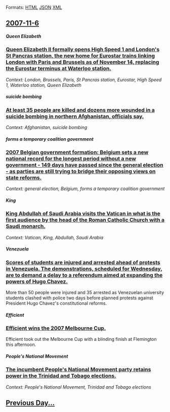 
Formats: [HTML](2007/11/6/index.html)  [JSON](2007/11/6/index.json)  [XML](2007/11/6/index.xml)  

## [2007-11-6](/news/2007/11/6/index.md)

##### Queen Elizabeth
### [ Queen Elizabeth II formally opens High Speed 1 and London's St Pancras station, the new home for Eurostar trains linking London with Paris and Brussels as of November 14, replacing the Eurostar terminus at Waterloo station. ](/news/2007/11/6/queen-elizabeth-ii-formally-opens-high-speed-1-and-london-s-st-pancras-station-the-new-home-for-eurostar-trains-linking-london-with-paris.md)
_Context: London, Brussels, Paris, St Pancras station, Eurostar, High Speed 1, Waterloo station, Queen Elizabeth_

##### suicide bombing
### [ At least 35 people are killed and dozens more wounded in a suicide bombing in northern Afghanistan, officials say. ](/news/2007/11/6/at-least-35-people-are-killed-and-dozens-more-wounded-in-a-suicide-bombing-in-northern-afghanistan-officials-say.md)
_Context: Afghanistan, suicide bombing_

##### forms a temporary coalition government
### [ 2007 Belgian government formation: Belgium sets a new national record for the longest period without a new government - 149 days have passed since the general election - as parties are still trying to bridge their opposing views on state reforms. ](/news/2007/11/6/2007-belgian-government-formation-belgium-sets-a-new-national-record-for-the-longest-period-without-a-new-government-a-149-days-have-pas.md)
_Context: general election, Belgium, forms a temporary coalition government_

##### King
### [ King Abdullah of Saudi Arabia visits the Vatican in what is the first audience by the head of the Roman Catholic Church with a Saudi monarch. ](/news/2007/11/6/king-abdullah-of-saudi-arabia-visits-the-vatican-in-what-is-the-first-audience-by-the-head-of-the-roman-catholic-church-with-a-saudi-monarc.md)
_Context: Vatican, King, Abdullah, Saudi Arabia_

##### Venezuela
### [ Scores of students are injured and arrested ahead of protests in Venezuela. The demonstrations, scheduled for Wednesday, are to demand a delay to a referendum aimed at expanding the powers of Hugo Chavez. ](/news/2007/11/6/scores-of-students-are-injured-and-arrested-ahead-of-protests-in-venezuela-the-demonstrations-scheduled-for-wednesday-are-to-demand-a-de.md)
More than 50 people were injured and 35 arrested as Venezuelan university students clashed with police two days before planned protests against President Hugo Chavez&#039;s constitutional reforms.

##### Efficient
### [ Efficient wins the 2007 Melbourne Cup. ](/news/2007/11/6/efficient-wins-the-2007-melbourne-cup.md)
Efficient took out the Melbourne Cup with a blinding finish at Flemington this afternoon.

##### People's National Movement
### [ The incumbent People's National Movement party retains power in the Trinidad and Tobago elections. ](/news/2007/11/6/the-incumbent-people-s-national-movement-party-retains-power-in-the-trinidad-and-tobago-elections.md)
_Context: People's National Movement, Trinidad and Tobago elections_

## [Previous Day...](/news/2007/11/5/index.md)

